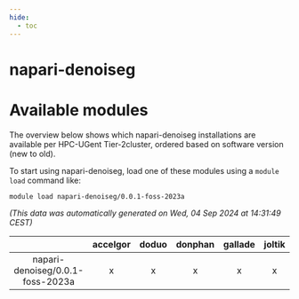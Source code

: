 ```yaml
---
hide:
  - toc
---
```


napari-denoiseg
===============

# Available modules


The overview below shows which napari-denoiseg installations are available per HPC-UGent Tier-2cluster, ordered based on software version (new to old).

To start using napari-denoiseg, load one of these modules using a `module load` command like:

```shell
module load napari-denoiseg/0.0.1-foss-2023a
```

*(This data was automatically generated on Wed, 04 Sep 2024 at 14:31:49 CEST)*  

| |accelgor|doduo|donphan|gallade|joltik|shinx|skitty|
| :---: | :---: | :---: | :---: | :---: | :---: | :---: | :---: |
|napari-denoiseg/0.0.1-foss-2023a|x|x|x|x|x|-|x|
